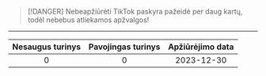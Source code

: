 
> [!DANGER] Nebeapžiūrėti
> TikTok paskyra pažeidė per daug kartų, todėl nebebus atliekamos apžvalgos!

---

| Nesaugus turinys | Pavojingas turinys | Apžiūrėjimo data |
| :--: | :--: | :--: |
| 0 | 0 | 2023-12-30 |
